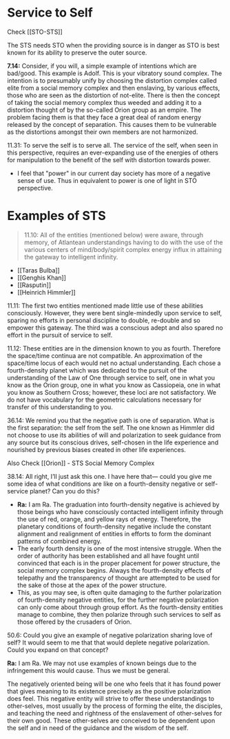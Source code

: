 # Service to Self
Check [[STO-STS]]

The STS needs STO when the providing source is in danger as STO is best known for its ability to preserve the outer source.

**7.14:** Consider, if you will, a simple example of intentions which are bad/good. This example is Adolf. This is your vibratory sound complex. The intention is to presumably unify by choosing the distortion complex called elite from a social memory complex and then enslaving, by various effects, those who are seen as the distortion of not-elite. There is then the concept of taking the social memory complex thus weeded and adding it to a distortion thought of by the so-called Orion group as an empire. The problem facing them is that they face a great deal of random energy released by the concept of separation. This causes them to be vulnerable as the distortions amongst their own members are not harmonized.

11.31: To serve the self is to serve all. The service of the self, when seen in this perspective, requires an ever-expanding use of the energies of others for manipulation to the benefit of the self with distortion towards power.
- I feel that "power" in our current day society has more of a negative sense of use. Thus in equivalent to power is one of light in STO perspective.
# Examples of STS

>11.10: All of the entities (mentioned below) were aware, through memory, of Atlantean understandings having to do with the use of the various centers of mind/body/spirit complex energy influx in attaining the gateway to intelligent infinity.
- [[Taras Bulba]]
- [[Genghis Khan]]
- [[Rasputin]]
- [[Heinrich Himmler]]

11.11: The first two entities mentioned made little use of these abilities consciously. However, they were bent single-mindedly upon service to self, sparing no efforts in personal discipline to double, re-double and so empower this gateway. The third was a conscious adept and also spared no effort in the pursuit of service to self.

11.12: These entities are in the dimension known to you as fourth. Therefore the space/time continua are not compatible. An approximation of the space/time locus of each would net no actual understanding. Each chose a fourth-density planet which was dedicated to the pursuit of the understanding of the Law of One through service to self, one in what you know as the Orion group, one in what you know as Cassiopeia, one in what you know as Southern Cross; however, these loci are not satisfactory. We do not have vocabulary for the geometric calculations necessary for transfer of this understanding to you.

36.14: We remind you that the negative path is one of separation. What is the first separation: the self from the self. The one known as Himmler did not choose to use its abilities of will and polarization to seek guidance from any source but its conscious drives, self-chosen in the life experience and nourished by previous biases created in other life experiences.

Also Check [[Orion]] - STS Social Memory Complex

38.14: All right, I’ll just ask this one. I have here that— could you give me some idea of what conditions are like on a fourth-density negative or self-service planet? Can you do this?
- **Ra:** I am Ra. The graduation into fourth-density negative is achieved by those beings who have consciously contacted intelligent infinity through the use of red, orange, and yellow rays of energy. Therefore, the planetary conditions of fourth-density negative include the constant alignment and realignment of entities in efforts to form the dominant patterns of combined energy.
- The early fourth density is one of the most intensive struggle. When the order of authority has been established and all have fought until convinced that each is in the proper placement for power structure, the social memory complex begins. Always the fourth-density effects of telepathy and the transparency of thought are attempted to be used for the sake of those at the apex of the power structure.
- This, as you may see, is often quite damaging to the further polarization of fourth-density negative entities, for the further negative polarization can only come about through group effort. As the fourth-density entities manage to combine, they then polarize through such services to self as those offered by the crusaders of Orion.

50.6: Could you give an example of negative polarization sharing love of self? It would seem to me that that would deplete negative polarization. Could you expand on that concept?

**Ra:** I am Ra. We may not use examples of known beings due to the infringement this would cause. Thus we must be general.  
  
The negatively oriented being will be one who feels that it has found power that gives meaning to its existence precisely as the positive polarization does feel. This negative entity will strive to offer these understandings to other-selves, most usually by the process of forming the elite, the disciples, and teaching the need and rightness of the enslavement of other-selves for their own good. These other-selves are conceived to be dependent upon the self and in need of the guidance and the wisdom of the self.